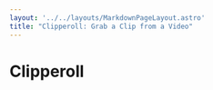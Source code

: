 ```yaml
---
layout: '../../layouts/MarkdownPageLayout.astro'
title: "Clipperoll: Grab a Clip from a Video"
---
```


# Clipperoll

